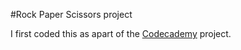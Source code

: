#Rock Paper Scissors project

I first coded this as apart of the [Codecademy](http://www.codecademy.com/courses/javascript-beginner-en-Bthev-mskY8/0/1) project.